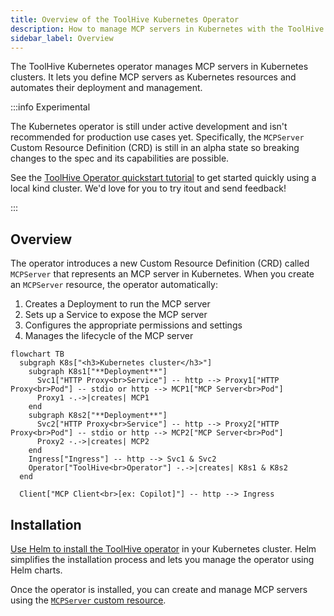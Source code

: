 ```yaml
---
title: Overview of the ToolHive Kubernetes Operator
description: How to manage MCP servers in Kubernetes with the ToolHive operator
sidebar_label: Overview
---
```


The ToolHive Kubernetes operator manages MCP servers in Kubernetes clusters. It
lets you define MCP servers as Kubernetes resources and automates their
deployment and management.

:::info Experimental

The Kubernetes operator is still under active development and isn't recommended
for production use cases yet. Specifically, the `MCPServer` Custom Resource
Definition (CRD) is still in an alpha state so breaking changes to the spec and
its capabilities are possible.

See the [ToolHive Operator quickstart tutorial](../tutorials/quickstart-k8s.mdx)
to get started quickly using a local kind cluster. We'd love for you to try
itout and send feedback!

:::

## Overview

The operator introduces a new Custom Resource Definition (CRD) called
`MCPServer` that represents an MCP server in Kubernetes. When you create an
`MCPServer` resource, the operator automatically:

1. Creates a Deployment to run the MCP server
2. Sets up a Service to expose the MCP server
3. Configures the appropriate permissions and settings
4. Manages the lifecycle of the MCP server

```mermaid
flowchart TB
  subgraph K8s["<h3>Kubernetes cluster</h3>"]
    subgraph K8s1["**Deployment**"]
      Svc1["HTTP Proxy<br>Service"] -- http --> Proxy1["HTTP Proxy<br>Pod"] -- stdio or http --> MCP1["MCP Server<br>Pod"]
      Proxy1 -.->|creates| MCP1
    end
    subgraph K8s2["**Deployment**"]
      Svc2["HTTP Proxy<br>Service"] -- http --> Proxy2["HTTP Proxy<br>Pod"] -- stdio or http --> MCP2["MCP Server<br>Pod"]
      Proxy2 -.->|creates| MCP2
    end
    Ingress["Ingress"] -- http --> Svc1 & Svc2
    Operator["ToolHive<br>Operator"] -.->|creates| K8s1 & K8s2
  end

  Client["MCP Client<br>[ex: Copilot]"] -- http --> Ingress
```

## Installation

[Use Helm to install the ToolHive operator](./deploy-operator-helm.md) in your
Kubernetes cluster. Helm simplifies the installation process and lets you manage
the operator using Helm charts.

Once the operator is installed, you can create and manage MCP servers using the
[`MCPServer` custom resource](./run-mcp-k8s.md).
